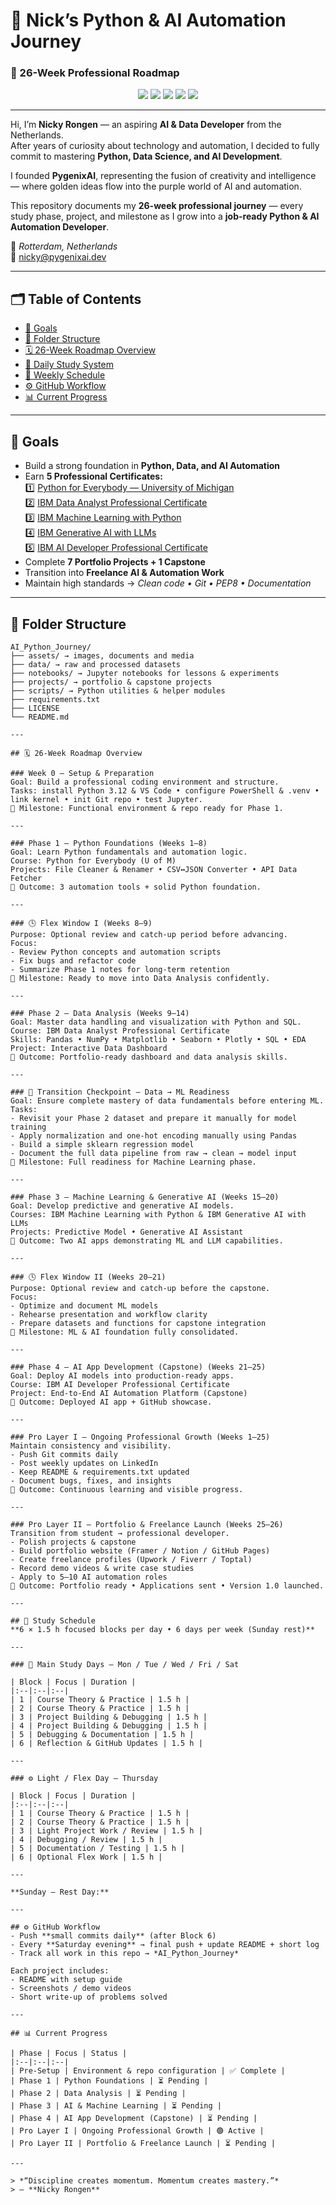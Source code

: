 # 🧠 Nick’s Python & AI Automation Journey  
### 🚀 26-Week Professional Roadmap  

<p align="center">
  <a href="https://www.python.org/"><img src="https://img.shields.io/badge/Python-3.12-gold"></a>
  <a href="https://jupyter.org/"><img src="https://img.shields.io/badge/Jupyter-Notebook-purple"></a>
  <img src="https://img.shields.io/badge/Progress-Phase%201%20In%20Progress-gold">
  <img src="https://img.shields.io/github/last-commit/NickyDev92/AI_Python_Journey?color=purple">
  <img src="https://img.shields.io/badge/License-MIT-gold">
</p>

---

Hi, I’m **Nicky Rongen** — an aspiring **AI & Data Developer** from the Netherlands.  
After years of curiosity about technology and automation, I decided to fully commit to mastering **Python, Data Science, and AI Development**.  

I founded **PygenixAI**, representing the fusion of creativity and intelligence — where golden ideas flow into the purple world of AI and automation.  

This repository documents my **26-week professional journey** — every study phase, project, and milestone as I grow into a **job-ready Python & AI Automation Developer**.  

📍 *Rotterdam, Netherlands*  
📧 [nicky@pygenixai.dev](mailto:nicky@pygenixai.dev)  

---

## 🗂️ Table of Contents  
- [🎯 Goals](#-goals)  
- [📁 Folder Structure](#-folder-structure)  
- [🗓️ 26-Week Roadmap Overview](#️-26-week-roadmap-overview)  
-  [🧩 Daily Study System](#-daily-study-system)  
- [🧠 Weekly Schedule](#-weekly-schedule)  
- [⚙️ GitHub Workflow](#️-github-workflow)  
-  [📊 Current Progress](#-current-progress)  

---

## 🎯 Goals  
- Build a strong foundation in **Python, Data, and AI Automation**  
- Earn **5 Professional Certificates:**  
  1️⃣ [Python for Everybody — University of Michigan](https://www.coursera.org/specializations/python)  
  2️⃣ [IBM Data Analyst Professional Certificate](https://www.coursera.org/professional-certificates/ibm-data-analyst)  
    3️⃣ [IBM Machine Learning with Python](https://www.coursera.org/professional-certificates/ibm-machine-learning)  
    4️⃣ [IBM Generative AI with LLMs](https://www.coursera.org/specializations/generative-ai-engineering-with-llms)  
    5️⃣ [IBM AI Developer Professional Certificate](https://www.coursera.org/professional-certificates/applied-artificial-intelligence-ibm-watson-ai)  
- Complete **7 Portfolio Projects + 1 Capstone**  
- Transition into **Freelance AI & Automation Work**  
- Maintain high standards → *Clean code • Git • PEP8 • Documentation*  

---

## 📁 Folder Structure  
```
AI_Python_Journey/
├── assets/ → images, documents and media  
├── data/ → raw and processed datasets  
├── notebooks/ → Jupyter notebooks for lessons & experiments  
├── projects/ → portfolio & capstone projects  
├── scripts/ → Python utilities & helper modules  
├── requirements.txt  
├── LICENSE  
└── README.md

---

## 🗓️ 26-Week Roadmap Overview  

### Week 0 – Setup & Preparation  
Goal: Build a professional coding environment and structure.  
Tasks: install Python 3.12 & VS Code • configure PowerShell & .venv • link kernel • init Git repo • test Jupyter.  
📍 Milestone: Functional environment & repo ready for Phase 1.  

---

### Phase 1 – Python Foundations (Weeks 1–8)  
Goal: Learn Python fundamentals and automation logic.  
Course: Python for Everybody (U of M)  
Projects: File Cleaner & Renamer • CSV↔JSON Converter • API Data Fetcher  
📍 Outcome: 3 automation tools + solid Python foundation.  

---

### 🕓 Flex Window I (Weeks 8–9)  
Purpose: Optional review and catch-up period before advancing.  
Focus:  
- Review Python concepts and automation scripts  
- Fix bugs and refactor code  
- Summarize Phase 1 notes for long-term retention  
📍 Milestone: Ready to move into Data Analysis confidently.  

---

### Phase 2 – Data Analysis (Weeks 9–14)  
Goal: Master data handling and visualization with Python and SQL.  
Course: IBM Data Analyst Professional Certificate  
Skills: Pandas • NumPy • Matplotlib • Seaborn • Plotly • SQL • EDA  
Project: Interactive Data Dashboard  
📍 Outcome: Portfolio-ready dashboard and data analysis skills.  

---

### 🧭 Transition Checkpoint — Data → ML Readiness  
Goal: Ensure complete mastery of data fundamentals before entering ML.  
Tasks:  
- Revisit your Phase 2 dataset and prepare it manually for model training  
- Apply normalization and one-hot encoding manually using Pandas  
- Build a simple sklearn regression model  
- Document the full data pipeline from raw → clean → model input  
📍 Milestone: Full readiness for Machine Learning phase.  

---

### Phase 3 – Machine Learning & Generative AI (Weeks 15–20)  
Goal: Develop predictive and generative AI models.  
Courses: IBM Machine Learning with Python & IBM Generative AI with LLMs  
Projects: Predictive Model • Generative AI Assistant  
📍 Outcome: Two AI apps demonstrating ML and LLM capabilities.  

---

### 🕓 Flex Window II (Weeks 20–21)  
Purpose: Optional review and catch-up before the capstone.  
Focus:  
- Optimize and document ML models  
- Rehearse presentation and workflow clarity  
- Prepare datasets and functions for capstone integration  
📍 Milestone: ML & AI foundation fully consolidated.  

---

### Phase 4 – AI App Development (Capstone) (Weeks 21–25)  
Goal: Deploy AI models into production-ready apps.  
Course: IBM AI Developer Professional Certificate  
Project: End-to-End AI Automation Platform (Capstone)  
📍 Outcome: Deployed AI app + GitHub showcase.  

---

### Pro Layer I – Ongoing Professional Growth (Weeks 1–25)  
Maintain consistency and visibility.  
- Push Git commits daily  
- Post weekly updates on LinkedIn  
- Keep README & requirements.txt updated  
- Document bugs, fixes, and insights  
📍 Outcome: Continuous learning and visible progress.  

---

### Pro Layer II – Portfolio & Freelance Launch (Weeks 25–26)  
Transition from student → professional developer.  
- Polish projects & capstone  
- Build portfolio website (Framer / Notion / GitHub Pages)  
- Create freelance profiles (Upwork / Fiverr / Toptal)  
- Record demo videos & write case studies  
- Apply to 5–10 AI automation roles  
📍 Outcome: Portfolio ready • Applications sent • Version 1.0 launched.  

---

## 📘 Study Schedule  
**6 × 1.5 h focused blocks per day • 6 days per week (Sunday rest)**  

---

### 🧠 Main Study Days — Mon / Tue / Wed / Fri / Sat  

| Block | Focus | Duration |
|:--|:--|:--|
| 1 | Course Theory & Practice | 1.5 h |
| 2 | Course Theory & Practice | 1.5 h |
| 3 | Project Building & Debugging | 1.5 h |
| 4 | Project Building & Debugging | 1.5 h |
| 5 | Debugging & Documentation | 1.5 h |
| 6 | Reflection & GitHub Updates | 1.5 h |

---

### ⚙️ Light / Flex Day — Thursday  

| Block | Focus | Duration |
|:--|:--|:--|
| 1 | Course Theory & Practice | 1.5 h |
| 2 | Course Theory & Practice | 1.5 h |
| 3 | Light Project Work / Review | 1.5 h |
| 4 | Debugging / Review | 1.5 h |
| 5 | Documentation / Testing | 1.5 h |
| 6 | Optional Flex Work | 1.5 h |

---

**Sunday – Rest Day:**  

---

## ⚙️ GitHub Workflow  
- Push **small commits daily** (after Block 6)  
- Every **Saturday evening** → final push + update README + short log  
- Track all work in this repo → *AI_Python_Journey*  

Each project includes:  
- README with setup guide  
- Screenshots / demo videos  
- Short write-up of problems solved  

---

## 📊 Current Progress  

| Phase | Focus | Status |
|:--|:--|:--|
| Pre-Setup | Environment & repo configuration | ✅ Complete |
| Phase 1 | Python Foundations | ⏳ Pending |
| Phase 2 | Data Analysis | ⏳ Pending |
| Phase 3 | AI & Machine Learning | ⏳ Pending |
| Phase 4 | AI App Development (Capstone) | ⏳ Pending |
| Pro Layer I | Ongoing Professional Growth | 🟢 Active |
| Pro Layer II | Portfolio & Freelance Launch | ⏳ Pending |

---

> *“Discipline creates momentum. Momentum creates mastery.”*  
> — **Nicky Rongen**